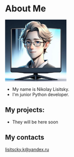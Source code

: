 # About Me

<img src="images/image.png" alt="drawing" width="200"/>

- My name is Nikolay Lisitsky.
- I'm junior Python developer. 

## My projects:

- They will be here soon

## My contacts
lisitscky.k@yandex.ru